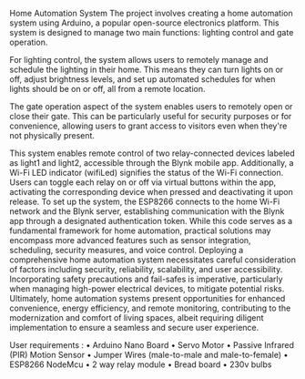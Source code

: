  Home Automation System
The project involves creating a home automation system using Arduino, a popular open-source electronics platform. This system is designed to manage two main functions: lighting control and gate operation.

For lighting control, the system allows users to remotely manage and schedule the lighting in their home. This means they can turn lights on or off, adjust brightness levels, and set up automated schedules for when lights should be on or off, all from a remote location.

The gate operation aspect of the system enables users to remotely open or close their gate. This can be particularly useful for security purposes or for convenience, allowing users to grant access to visitors even when they're not physically present.

This system enables remote control of two relay-connected devices labeled as light1 and light2, accessible through the Blynk mobile app.
Additionally, a Wi-Fi LED indicator (wifiLed) signifies the status of the Wi-Fi connection. Users can toggle each relay on or off via virtual buttons within the app, activating the corresponding device when pressed and deactivating it upon release. To set up the system, the ESP8266 connects to the home Wi-Fi network and the Blynk server, establishing communication with the Blynk app through a designated authentication token. While this code serves as a fundamental framework for home automation, practical solutions may encompass more advanced features such as sensor integration, scheduling, security measures, and voice control. Deploying a comprehensive home automation system necessitates careful consideration of factors including security, reliability, scalability, and user accessibility. Incorporating safety precautions and fail-safes is imperative, particularly when managing high-power electrical devices, to mitigate potential risks. Ultimately, home automation systems present opportunities for enhanced convenience, energy efficiency, and remote monitoring, contributing to the modernization and comfort of living spaces, albeit requiring diligent implementation to ensure a seamless and secure user experience.

User requirements : 
•	Arduino Nano Board 
•	Servo Motor
•	Passive Infrared (PIR) Motion Sensor
•	Jumper Wires (male-to-male and male-to-female)
•	ESP8266 NodeMcu
•	2 way relay module
•	Bread board
•	230v bulbs



